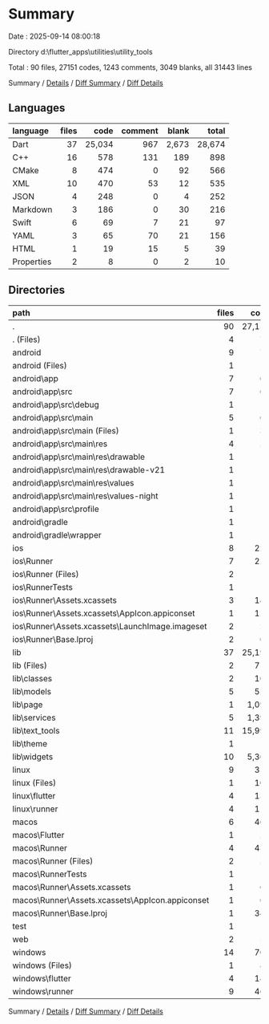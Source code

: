 # Summary

Date : 2025-09-14 08:00:18

Directory d:\\flutter_apps\\utilities\\utility_tools

Total : 90 files,  27151 codes, 1243 comments, 3049 blanks, all 31443 lines

Summary / [Details](details.md) / [Diff Summary](diff.md) / [Diff Details](diff-details.md)

## Languages
| language | files | code | comment | blank | total |
| :--- | ---: | ---: | ---: | ---: | ---: |
| Dart | 37 | 25,034 | 967 | 2,673 | 28,674 |
| C++ | 16 | 578 | 131 | 189 | 898 |
| CMake | 8 | 474 | 0 | 92 | 566 |
| XML | 10 | 470 | 53 | 12 | 535 |
| JSON | 4 | 248 | 0 | 4 | 252 |
| Markdown | 3 | 186 | 0 | 30 | 216 |
| Swift | 6 | 69 | 7 | 21 | 97 |
| YAML | 3 | 65 | 70 | 21 | 156 |
| HTML | 1 | 19 | 15 | 5 | 39 |
| Properties | 2 | 8 | 0 | 2 | 10 |

## Directories
| path | files | code | comment | blank | total |
| :--- | ---: | ---: | ---: | ---: | ---: |
| . | 90 | 27,151 | 1,243 | 3,049 | 31,443 |
| . (Files) | 4 | 75 | 70 | 28 | 173 |
| android | 9 | 74 | 51 | 11 | 136 |
| android (Files) | 1 | 3 | 0 | 1 | 4 |
| android\\app | 7 | 66 | 51 | 9 | 126 |
| android\\app\\src | 7 | 66 | 51 | 9 | 126 |
| android\\app\\src\\debug | 1 | 3 | 4 | 1 | 8 |
| android\\app\\src\\main | 5 | 60 | 43 | 7 | 110 |
| android\\app\\src\\main (Files) | 1 | 34 | 11 | 1 | 46 |
| android\\app\\src\\main\\res | 4 | 26 | 32 | 6 | 64 |
| android\\app\\src\\main\\res\\drawable | 1 | 4 | 7 | 2 | 13 |
| android\\app\\src\\main\\res\\drawable-v21 | 1 | 4 | 7 | 2 | 13 |
| android\\app\\src\\main\\res\\values | 1 | 9 | 9 | 1 | 19 |
| android\\app\\src\\main\\res\\values-night | 1 | 9 | 9 | 1 | 19 |
| android\\app\\src\\profile | 1 | 3 | 4 | 1 | 8 |
| android\\gradle | 1 | 5 | 0 | 1 | 6 |
| android\\gradle\\wrapper | 1 | 5 | 0 | 1 | 6 |
| ios | 8 | 229 | 4 | 13 | 246 |
| ios\\Runner | 7 | 222 | 2 | 9 | 233 |
| ios\\Runner (Files) | 2 | 13 | 0 | 3 | 16 |
| ios\\RunnerTests | 1 | 7 | 2 | 4 | 13 |
| ios\\Runner\\Assets.xcassets | 3 | 148 | 0 | 4 | 152 |
| ios\\Runner\\Assets.xcassets\\AppIcon.appiconset | 1 | 122 | 0 | 1 | 123 |
| ios\\Runner\\Assets.xcassets\\LaunchImage.imageset | 2 | 26 | 0 | 3 | 29 |
| ios\\Runner\\Base.lproj | 2 | 61 | 2 | 2 | 65 |
| lib | 37 | 25,193 | 957 | 2,687 | 28,837 |
| lib (Files) | 2 | 711 | 25 | 80 | 816 |
| lib\\classes | 2 | 100 | 5 | 20 | 125 |
| lib\\models | 5 | 525 | 29 | 93 | 647 |
| lib\\page | 1 | 1,091 | 24 | 88 | 1,203 |
| lib\\services | 5 | 1,398 | 93 | 233 | 1,724 |
| lib\\text_tools | 11 | 15,999 | 623 | 1,784 | 18,406 |
| lib\\theme | 1 | 6 | 0 | 2 | 8 |
| lib\\widgets | 10 | 5,363 | 158 | 387 | 5,908 |
| linux | 9 | 351 | 37 | 92 | 480 |
| linux (Files) | 1 | 104 | 0 | 25 | 129 |
| linux\\flutter | 4 | 131 | 9 | 27 | 167 |
| linux\\runner | 4 | 116 | 28 | 40 | 184 |
| macos | 6 | 461 | 5 | 17 | 483 |
| macos\\Flutter | 1 | 20 | 3 | 4 | 27 |
| macos\\Runner | 4 | 434 | 0 | 9 | 443 |
| macos\\Runner (Files) | 2 | 23 | 0 | 7 | 30 |
| macos\\RunnerTests | 1 | 7 | 2 | 4 | 13 |
| macos\\Runner\\Assets.xcassets | 1 | 68 | 0 | 1 | 69 |
| macos\\Runner\\Assets.xcassets\\AppIcon.appiconset | 1 | 68 | 0 | 1 | 69 |
| macos\\Runner\\Base.lproj | 1 | 343 | 0 | 1 | 344 |
| test | 1 | 14 | 10 | 7 | 31 |
| web | 2 | 54 | 15 | 6 | 75 |
| windows | 14 | 700 | 94 | 188 | 982 |
| windows (Files) | 1 | 89 | 0 | 20 | 109 |
| windows\\flutter | 4 | 149 | 9 | 29 | 187 |
| windows\\runner | 9 | 462 | 85 | 139 | 686 |

Summary / [Details](details.md) / [Diff Summary](diff.md) / [Diff Details](diff-details.md)